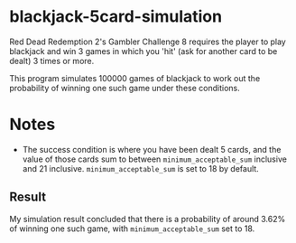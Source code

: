 # blackjack-5card-simulation

Red Dead Redemption 2's Gambler Challenge 8 requires the player to play blackjack and win 3 games in which you 'hit' (ask for another card to be dealt) 3 times or more. 

This program simulates 100000 games of blackjack to work out the probability of winning one such game under these conditions. 

# Notes
* The success condition is where you have been dealt 5 cards, and the value of those cards sum to between `minimum_acceptable_sum` inclusive and 21 inclusive. `minimum_acceptable_sum` is set to 18 by default.

## Result
My simulation result concluded that there is a probability of around 3.62% of winning one such game, with `minimum_acceptable_sum` set to 18.